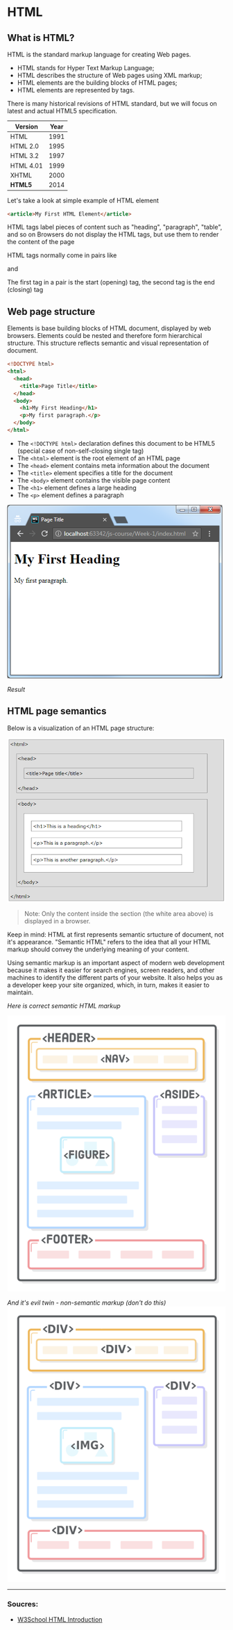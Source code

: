 # HTML

## What is HTML?
HTML is the standard markup language for creating Web pages.

- HTML stands for Hyper Text Markup Language;
- HTML describes the structure of Web pages using XML markup;
- HTML elements are the building blocks of HTML pages;
- HTML elements are represented by tags.

There is many historical revisions of HTML standard, but we will focus on latest and actual HTML5 specification.

Version	 | Year
---------|-----
HTML     | 1991
HTML 2.0 | 1995
HTML 3.2 | 1997
HTML 4.01| 1999
XHTML    | 2000
**HTML5**| 2014

Let's take a look at simple example of HTML element

```html
<article>My First HTML Element</article>
```
HTML tags label pieces of content such as "heading", "paragraph", "table", and so on
Browsers do not display the HTML tags, but use them to render the content of the page

HTML tags normally come in pairs like <p> and </p>
The first tag in a pair is the start (opening) tag, the second tag is the end (closing) tag

## Web page structure

Elements is base building blocks of HTML document, displayed by web browsers.
Elements could be nested and therefore form hierarchical structure. This structure reflects semantic and visual representation of document.

```html
<!DOCTYPE html>
<html>
  <head>
    <title>Page Title</title>
  </head>
  <body>
    <h1>My First Heading</h1>
    <p>My first paragraph.</p>
  </body>
</html>
```

* The `<!DOCTYPE html>` declaration defines this document to be HTML5 (special case of non-self-closing single tag)
* The `<html>` element is the root element of an HTML page
* The `<head>` element contains meta information about the document
* The `<title>` element specifies a title for the document
* The `<body>` element contains the visible page content
* The `<h1>` element defines a large heading
* The `<p>` element defines a paragraph

![Screenshot of browser with rendered HTML](/Week-1/webpage.png)

*Result*


## HTML page semantics

Below is a visualization of an HTML page structure:

![HTML page structure](./Week-1/structure.png)

> Note: Only the content inside the <body> section (the white area above) is displayed in a browser.

Keep in mind: HTML at first represents semantic srtucture of document, not it's appearance. 
"Semantic HTML" refers to the idea that all your HTML markup should convey the underlying meaning of your content.

Using semantic markup is an important aspect of modern web development because it makes it easier for search engines, screen readers, and other machines to identify the different parts of your website. 
It also helps you as a developer keep your site organized, which, in turn, makes it easier to maintain.

*Here is correct semantic HTML markup*

![Semantic markup](./Week-1/semantic-page.png)

*And it's evil twin - non-semantic markup (don't do this)*
![Non-semantic markup](./Week-1/non-semantic-page.png)


-------
### Soucres:
* [W3School HTML Introduction](https://www.w3schools.com/htmL/html_intro.asp)
